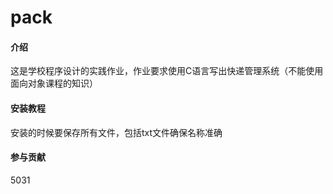 # pack

#### 介绍
这是学校程序设计的实践作业，作业要求使用C语言写出快递管理系统（不能使用面向对象课程的知识）



#### 安装教程

安装的时候要保存所有文件，包括txt文件确保名称准确


#### 参与贡献
5031


